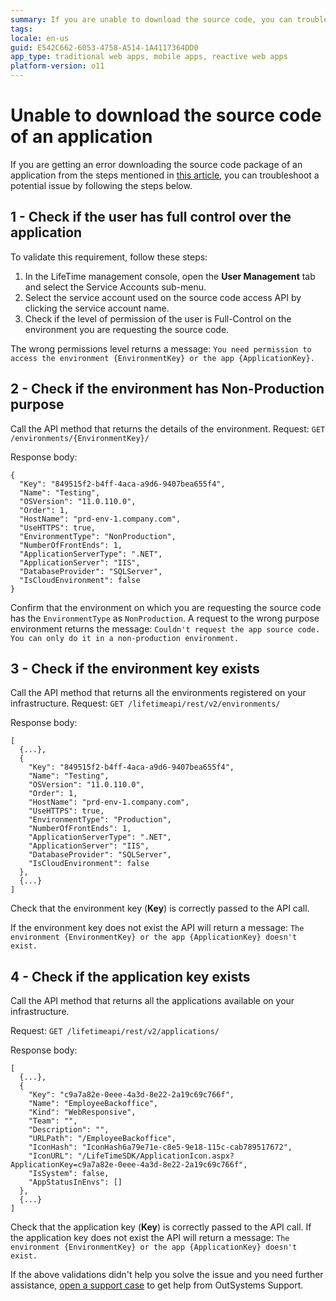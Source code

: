 ```yaml
---
summary: If you are unable to download the source code, you can troubleshoot by validating factors, such as full-control, application key, environment key, etc. of an application.
tags: 
locale: en-us
guid: E542C662-6053-4758-A514-1A4117364DD0
app_type: traditional web apps, mobile apps, reactive web apps
platform-version: o11
---
```


# Unable to download the source code of an application

If you are getting an error downloading the source code package of an application from the steps mentioned in [this article](https://success.outsystems.com/documentation/11/reference/outsystems_apis/lifetime_api_v2/lifetime_api_examples/get_source_code_of_an_application/), you can troubleshoot a potential issue by following the steps below. 

## 1 - Check if the user has full control over the application

To validate this requirement, follow these steps:

1. In the LifeTime management console, open the **User Management** tab and select the Service Accounts sub-menu.
1. Select the service account used on the source code access API by clicking the service account name.
1. Check if the level of permission of the user is Full-Control on the environment you are requesting the source code.

The wrong permissions level returns a message: `You need permission to access the environment {EnvironmentKey} or the app {ApplicationKey}.`

## 2 - Check if the environment has Non-Production purpose

Call the API method that returns the details of the environment.
Request: `GET /environments/{EnvironmentKey}/`

Response body:

```
{
  "Key": "849515f2-b4ff-4aca-a9d6-9407bea655f4",
  "Name": "Testing",
  "OSVersion": "11.0.110.0",
  "Order": 1,
  "HostName": "prd-env-1.company.com",
  "UseHTTPS": true,
  "EnvironmentType": "NonProduction",
  "NumberOfFrontEnds": 1,
  "ApplicationServerType": ".NET",
  "ApplicationServer": "IIS",
  "DatabaseProvider": "SQLServer",
  "IsCloudEnvironment": false
}
```
Confirm that the environment on which you are requesting the source code has the `EnvironmentType` as `NonProduction`.
A request to the wrong purpose environment returns the message: `Couldn't request the app source code. You can only do it in a non-production environment.`


## 3 - Check if the environment key exists

Call the API method that returns all the environments registered on your infrastructure.
Request: `GET /lifetimeapi/rest/v2/environments/`

Response body:

```
[
  {...},
  {
    "Key": "849515f2-b4ff-4aca-a9d6-9407bea655f4",
    "Name": "Testing",
    "OSVersion": "11.0.110.0",
    "Order": 1,
    "HostName": "prd-env-1.company.com",
    "UseHTTPS": true,
    "EnvironmentType": "Production",
    "NumberOfFrontEnds": 1,
    "ApplicationServerType": ".NET",
    "ApplicationServer": "IIS",
    "DatabaseProvider": "SQLServer",
    "IsCloudEnvironment": false
  },
  {...}
]
```

Check that the environment key (**Key**) is correctly passed to the API call.

If the environment key does not exist the API will return a message: `The environment {EnvironmentKey} or the app {ApplicationKey} doesn't exist.`


## 4 - Check if the application key exists

Call the API method that returns all the applications available on your infrastructure.

Request: `GET /lifetimeapi/rest/v2/applications/`

Response body:

```
[
  {...},
  {
    "Key": "c9a7a82e-0eee-4a3d-8e22-2a19c69c766f",
    "Name": "EmployeeBackoffice",
    "Kind": "WebResponsive",
    "Team": "",
    "Description": "",
    "URLPath": "/EmployeeBackoffice",
    "IconHash": "IconHash6a79e71e-c8e5-9e18-115c-cab789517672",
    "IconURL": "/LifeTimeSDK/ApplicationIcon.aspx?ApplicationKey=c9a7a82e-0eee-4a3d-8e22-2a19c69c766f",
    "IsSystem": false,
    "AppStatusInEnvs": []
  },
  {...}
]

```

Check that the application key (**Key**) is correctly passed to the API call.
If the application key does not exist the API will return a message: `The environment {EnvironmentKey} or the app {ApplicationKey} doesn't exist.`


If the above validations didn't help you solve the issue and you need further assistance, [open a support case](https://www.outsystems.com/SupportPortal/CaseOpen/) to get help from OutSystems Support.

